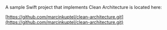 A sample Swift project that implements Clean Architecture is located here:

[https://github.com/marcinkuptel/clean-architecture.git](https://github.com/marcinkuptel/clean-architecture.git)